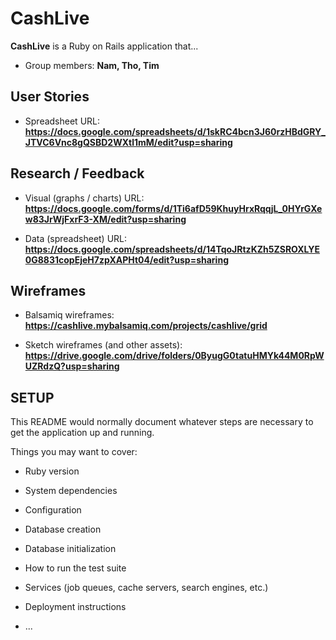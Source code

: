 # CashLive

**CashLive** is a Ruby on Rails application that...

- Group members: **Nam, Tho, Tim**

## User Stories
- Spreadsheet URL: **https://docs.google.com/spreadsheets/d/1skRC4bcn3J60rzHBdGRY_JTVC6Vnc8gQSBD2WXtl1mM/edit?usp=sharing**

## Research / Feedback

- Visual (graphs / charts) URL: **https://docs.google.com/forms/d/1Ti6afD59KhuyHrxRqqjL_0HYrGXew83JrWjFxrF3-XM/edit?usp=sharing**

- Data (spreadsheet) URL: **https://docs.google.com/spreadsheets/d/14TqoJRtzKZh5ZSROXLYE0G8831copEjeH7zpXAPHt04/edit?usp=sharing**

## Wireframes
- Balsamiq wireframes: **https://cashlive.mybalsamiq.com/projects/cashlive/grid**

- Sketch wireframes (and other assets): **https://drive.google.com/drive/folders/0ByugG0tatuHMYk44M0RpWUZRdzQ?usp=sharing**

## SETUP

This README would normally document whatever steps are necessary to get the
application up and running.

Things you may want to cover:

* Ruby version

* System dependencies

* Configuration

* Database creation

* Database initialization

* How to run the test suite

* Services (job queues, cache servers, search engines, etc.)

* Deployment instructions

* ...

